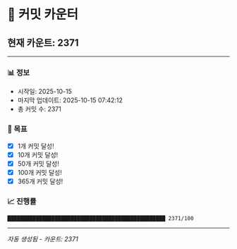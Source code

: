 # 🔢 커밋 카운터

## 현재 카운트: 2371

---

### 📊 정보
- 시작일: 2025-10-15
- 마지막 업데이트: 2025-10-15 07:42:12
- 총 커밋 수: 2371

### 🎯 목표
- [x] 1개 커밋 달성!
- [x] 10개 커밋 달성!
- [x] 50개 커밋 달성!
- [x] 100개 커밋 달성!
- [x] 365개 커밋 달성!

### 📈 진행률
```
██████████████████████████████████████████████████ 2371/100
```

---
*자동 생성됨 - 카운트: 2371*
